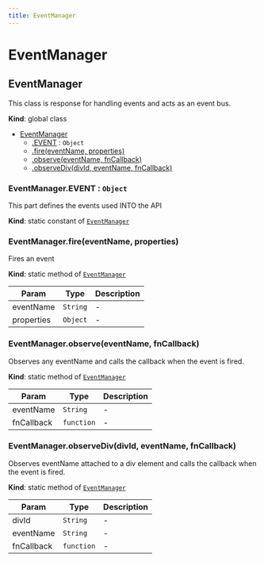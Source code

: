 ```yaml
---
title: EventManager
---
```


# EventManager

<a name="EventManager"></a>

## EventManager
This class is response for handling events and acts as an event bus.

**Kind**: global class  

* [EventManager](#EventManager)
    * [.EVENT](#EventManager.EVENT) : <code>Object</code>
    * [.fire(eventName, properties)](#EventManager.fire)
    * [.observe(eventName, fnCallback)](#EventManager.observe)
    * [.observeDiv(divId, eventName, fnCallback)](#EventManager.observeDiv)

<a name="EventManager.EVENT"></a>

### EventManager.EVENT : <code>Object</code>
This part defines the events used INTO the API

**Kind**: static constant of [<code>EventManager</code>](#EventManager)  
<a name="EventManager.fire"></a>

### EventManager.fire(eventName, properties)
Fires an event

**Kind**: static method of [<code>EventManager</code>](#EventManager)  

| Param | Type | Description |
| --- | --- | --- |
| eventName | <code>String</code> | - |
| properties | <code>Object</code> | - |

<a name="EventManager.observe"></a>

### EventManager.observe(eventName, fnCallback)
Observes any eventName and calls the callback when the event is fired.

**Kind**: static method of [<code>EventManager</code>](#EventManager)  

| Param | Type | Description |
| --- | --- | --- |
| eventName | <code>String</code> | - |
| fnCallback | <code>function</code> | - |

<a name="EventManager.observeDiv"></a>

### EventManager.observeDiv(divId, eventName, fnCallback)
Observes eventName attached to a div element  and calls the callback when the event is fired.

**Kind**: static method of [<code>EventManager</code>](#EventManager)  

| Param | Type | Description |
| --- | --- | --- |
| divId | <code>String</code> | - |
| eventName | <code>String</code> | - |
| fnCallback | <code>function</code> | - |

